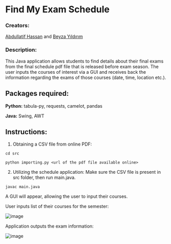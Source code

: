 # Find My Exam Schedule

### Creators:
[Abdullatif Hassan](https://github.com/Abdul099) and [Beyza Yıldırım](https://github.com/beyza-yildirim)

### Description:
This Java application allows students to find details about their final exams from the final schedule pdf file that is released before exam season. The user inputs the courses of interest via a GUI and receives back the information regarding the exams of those courses (date, time, location etc.). 
## Packages required: 
**Python:** tabula-py, requests, camelot, pandas

**Java:** Swing, AWT

## Instructions:
1) Obtaining a CSV file from online PDF:

```cd src```

```python importing.py <url of the pdf file available online>```

2) Utilizing the schedule application:
Make sure the CSV file is present in src folder, then run main.java.

```javac main.java```

A GUI will appear, allowing the user to input their courses. 

User inputs list of their courses for the semester: 

![image](https://challengepost-s3-challengepost.netdna-ssl.com/photos/production/software_photos/001/376/531/datas/original.PNG)

Application outputs the exam information:

![image](https://challengepost-s3-challengepost.netdna-ssl.com/photos/production/software_photos/001/376/532/datas/original.PNG)

